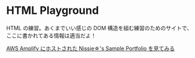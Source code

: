 # HTML Playground

HTML の練習。あくまでいい感じの DOM 構造を組む練習のためのサイトで、ここに書かれてある情報は適当だよ！

[AWS Amplify にホストされた Nissie☆'s Sample Portfolio を見てみる](https://main.d1c1xz9wr3dnf.amplifyapp.com/)
